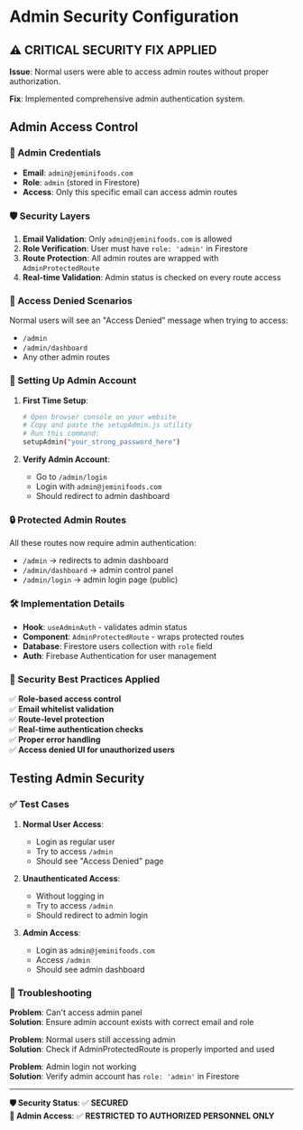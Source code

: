 # Admin Security Configuration

## ⚠️ CRITICAL SECURITY FIX APPLIED

**Issue**: Normal users were able to access admin routes without proper authorization.

**Fix**: Implemented comprehensive admin authentication system.

## Admin Access Control

### 🔐 Admin Credentials
- **Email**: `admin@jeminifoods.com`
- **Role**: `admin` (stored in Firestore)
- **Access**: Only this specific email can access admin routes

### 🛡️ Security Layers

1. **Email Validation**: Only `admin@jeminifoods.com` is allowed
2. **Role Verification**: User must have `role: 'admin'` in Firestore
3. **Route Protection**: All admin routes are wrapped with `AdminProtectedRoute`
4. **Real-time Validation**: Admin status is checked on every route access

### 🚫 Access Denied Scenarios

Normal users will see an "Access Denied" message when trying to access:
- `/admin`
- `/admin/dashboard` 
- Any other admin routes

### 🔧 Setting Up Admin Account

1. **First Time Setup**:
   ```bash
   # Open browser console on your website
   # Copy and paste the setupAdmin.js utility
   # Run this command:
   setupAdmin("your_strong_password_here")
   ```

2. **Verify Admin Account**:
   - Go to `/admin/login`
   - Login with `admin@jeminifoods.com`
   - Should redirect to admin dashboard

### 🔒 Protected Admin Routes

All these routes now require admin authentication:
- `/admin` → redirects to admin dashboard
- `/admin/dashboard` → admin control panel
- `/admin/login` → admin login page (public)

### 🛠️ Implementation Details

- **Hook**: `useAdminAuth` - validates admin status
- **Component**: `AdminProtectedRoute` - wraps protected routes
- **Database**: Firestore users collection with `role` field
- **Auth**: Firebase Authentication for user management

### 🚨 Security Best Practices Applied

✅ **Role-based access control**  
✅ **Email whitelist validation**  
✅ **Route-level protection**  
✅ **Real-time authentication checks**  
✅ **Proper error handling**  
✅ **Access denied UI for unauthorized users**

## Testing Admin Security

### ✅ Test Cases

1. **Normal User Access**:
   - Login as regular user
   - Try to access `/admin`
   - Should see "Access Denied" page

2. **Unauthenticated Access**:
   - Without logging in
   - Try to access `/admin`
   - Should redirect to admin login

3. **Admin Access**:
   - Login as `admin@jeminifoods.com`
   - Access `/admin`
   - Should see admin dashboard

### 🔧 Troubleshooting

**Problem**: Can't access admin panel  
**Solution**: Ensure admin account exists with correct email and role

**Problem**: Normal users still accessing admin  
**Solution**: Check if AdminProtectedRoute is properly imported and used

**Problem**: Admin login not working  
**Solution**: Verify admin account has `role: 'admin'` in Firestore

---

**🛡️ Security Status**: ✅ **SECURED**  
**🔐 Admin Access**: ✅ **RESTRICTED TO AUTHORIZED PERSONNEL ONLY**
